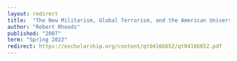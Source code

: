 ```yaml
---
layout: redirect
title:  "The New Militarism, Global Terrorism, and the American University: Making Sense of the Assault on Democracy \"Here, There, Somewhere\""
author: "Robert Rhoads"
published: "2007"
term: "Spring 2022"
redirect: https://escholarship.org/content/qt04166652/qt04166652.pdf
---
```


